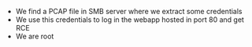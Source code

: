 - We find a PCAP file in SMB server where we extract some credentials
- We use this credentials to log in the webapp hosted in port 80 and get RCE
- We are root